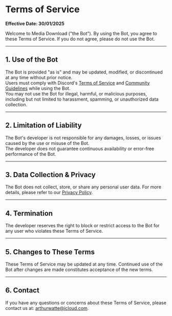 # Terms of Service

**Effective Date: 30/01/2025**

Welcome to Media Download ("the Bot"). By using the Bot, you agree to these Terms of Service. If you do not agree, please do not use the Bot.

---

## 1. Use of the Bot
The Bot is provided "as is" and may be updated, modified, or discontinued at any time without prior notice.  
Users must comply with Discord's [Terms of Service](https://discord.com/terms) and [Community Guidelines](https://discord.com/guidelines) while using the Bot.  
You may not use the Bot for illegal, harmful, or malicious purposes, including but not limited to harassment, spamming, or unauthorized data collection.

---

## 2. Limitation of Liability
The Bot's developer is not responsible for any damages, losses, or issues caused by the use or misuse of the Bot.  
The developer does not guarantee continuous availability or error-free performance of the Bot.

---

## 3. Data Collection & Privacy
The Bot does not collect, store, or share any personal user data. For more details, please refer to our [Privacy Policy](privacy.html).

---

## 4. Termination
The developer reserves the right to block or restrict access to the Bot for any user who violates these Terms of Service.

---

## 5. Changes to These Terms
These Terms of Service may be updated at any time. Continued use of the Bot after changes are made constitutes acceptance of the new terms.

---

## 6. Contact
If you have any questions or concerns about these Terms of Service, please contact us at: [arthurwatte@icloud.com](mailto:arthurwatte@icloud.com).
